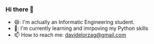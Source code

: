 ### Hi there 👋

  - 😄: I'm actually an Informatic Engineering student.
  - 🌱: I'm currently learning and imrpoving my Python skills
  - 📫 How to reach me: davidelorzag@gmail.com

<!--
**davyyelor/davyyelor** is a ✨ _special_ ✨ repository because its `README.md` (this file) appears on your GitHub profile.

Here are some ideas to get you started:

- 🔭 I’m currently working on ...
- 🌱 I’m currently learning ...
- 👯 I’m looking to collaborate on ...
- 🤔 I’m looking for help with ...
- 💬 Ask me about ...
- 📫 How to reach me: ...
- 😄 Pronouns: ...
- ⚡ Fun fact: ...
-->
